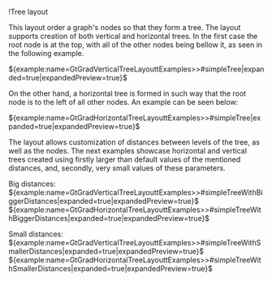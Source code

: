 !Tree layout

This layout order a graph's nodes so that they form a tree. The layout supports creation of both vertical and horizontal trees. In the first case the root node is at the top, with all of the other nodes being bellow it, as seen in the following example.

${example:name=GtGradVerticalTreeLayouttExamples>>#simpleTree|expanded=true|expandedPreview=true}$

On the other hand, a horizontal tree is formed in such way that the root node is to the left of all other nodes. An example can be seen below:

${example:name=GtGradHorizontalTreeLayouttExamples>>#simpleTree|expanded=true|expandedPreview=true}$

The layout allows customization of distances between levels of the tree, as well as the nodes. The next examples showcase horizontal and vertical trees created using firstly larger than default values of the mentioned distances, and, secondly, very small values of these parameters.

Big distances:
${example:name=GtGradVerticalTreeLayouttExamples>>#simpleTreeWithBiggerDistances|expanded=true|expandedPreview=true}$
${example:name=GtGradHorizontalTreeLayouttExamples>>#simpleTreeWithBiggerDistances|expanded=true|expandedPreview=true}$

Small distances:
${example:name=GtGradVerticalTreeLayouttExamples>>#simpleTreeWithSmallerDistances|expanded=true|expandedPreview=true}$
${example:name=GtGradHorizontalTreeLayouttExamples>>#simpleTreeWithSmallerDistances|expanded=true|expandedPreview=true}$

